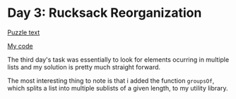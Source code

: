 # Day 3: Rucksack Reorganization

[Puzzle text](https://adventofcode.com/2022/day/3)

[My code](https://github.com/DERAlfons/aoc2022/blob/master/Day3/Main.hs)

The third day's task was essentially to look for elements ocurring in multiple lists
and my solution is pretty much straight forward.

The most interesting thing to note is that i added the function `groupsOf`, which splits
a list into multiple sublists of a given length, to my utility library.